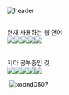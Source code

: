 ![header](https://capsule-render.vercel.app/api?type=venom&height=200&text=I'm%20Developer&fontSize=70&color=0:8871e5,100:b678c4&stroke=b678c4)

<br/>
현재 사용하는 웹 언어
<div style="display:flex; flex-direction:row;">
<img src="https://img.shields.io/badge/HTML5-E34F26?style=for-the-badge&logo=HTML5&logoColor=white">
<img src="https://img.shields.io/badge/CSS3-1572B6?style=for-the-badge&logo=CSS3&logoColor=white">
<img src="https://img.shields.io/badge/JavaScript-F7DF1E?style=for-the-badge&logo=JavaScript&logoColor=white">
<img src="https://img.shields.io/badge/jQuery-0769AD?style=for-the-badge&logo=jQuery&logoColor=white">
<img src="https://img.shields.io/badge/bootstrap-7952B3?style=for-the-badge&logo=bootstrap&logoColor=white">


</div> <br/> <br/>
기타 공부중인 것
<div style="display:flex; flex-direction:row;">
<img src="https://img.shields.io/badge/Oracle-F80000?style=flat-square&logo=Oracle&logoColor=white"> 
<img src="https://img.shields.io/badge/Eclipse-2C2255?style=flat-square&logo=Eclipse%20IDE&logoColor=white">
<img src="https://img.shields.io/badge/python-3776AB?style=flat-square&logo=python&logoColor=white"> 
<img src="https://img.shields.io/badge/C언어-00599C?style=flat-square&logo=c&logoColor=white">
<img src="https://img.shields.io/badge/github-181717?style=flat-square&logo=github&logoColor=white">
</div>


<p>&nbsp;<img align="center" src="https://github-readme-stats.vercel.app/api?username=xodnd0507&show_icons=true&locale=en" alt="xodnd0507" /></p>

<!--
**xodnd0507/xodnd0507** is a ✨ _special_ ✨ repository because its `README.md` (this file) appears on your GitHub profile.

Here are some ideas to get you started:

- 🔭 I’m currently working on ...
- 🌱 I’m currently learning ...
- 👯 I’m looking to collaborate on ...
- 🤔 I’m looking for help with ...
- 💬 Ask me about ...
- 📫 How to reach me: ...
- 😄 Pronouns: ...
- ⚡ Fun fact: ...
-->
